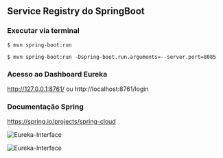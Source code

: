 ## Service Registry do SpringBoot

### Executar via terminal
`$ mvn spring-boot:run`

`$ mvn spring-boot:run -Dspring-boot.run.arguments=--server.port=8085`


### Acesso ao Dashboard Eureka
http://127.0.0.1:8761/ ou http://localhost:8761/login

### Documentação Spring
https://spring.io/projects/spring-cloud



![Eureka-Interface](https://lh3.googleusercontent.com/pw/AJFCJaWiV_PVNcCiZDwGFy3vAkLjeCrjSLjUJgJsFaVU06pQzuMJCD2xLXJDt5Zoix6N8x4CILBlCvbZ7txFQs-bRLDzEquQo7ePL3P3Za3AqvsqV7jjBGAdRAbKAkiw331bKyHxkNGpnwUj2mQRRXPFbnjvQv59wSqG3-4AuRx4bJc681gcGMv9PBEzh61lEf70PyKsb2OCy83y_gUSfcCWlW1cEHDZNmrZFqkg011TUhZ5w6eLw5ribCmiQ34Bq-dsbIX1XgQ8qGewVd4tLUDodag_pFurxeu_2Ild3P_Bx01kK8hA6-2OCbf26xtYpOBJ5TvFj0rrfcFaFTCSohnIw_wAf0yEidaAs9RF8Y6tVISWW_9O9E_phdXFcWHm51h3VFmsRhSxxUCCljr0089WnxhwXDiQy6k16CM7zRebtfpuj_Y8RoBzKxE2xxvQMUORctjXmgqyz90CCn0LrjEhQpnVwKYyH987WgxnStF2rNa8MIke_3C8K068UskoeldMqxIEv3jpC3Mcv5dUW_YOp5ojavFPlKAveIacxR5ppT9Y96Z_7ykV_XCgHsFBh80ZSzd1WUJJUCpPEBAZioGbgfhaQklqZDQeEzV6ZlAHf0Ck0_R-6RMfN_-3HbR3TwwasxgNOFCRqRyejMjHJbO-zAdkFWcOQcR1kN4CFMObuKodqmmN8od-77hGuscJhNpAl72AyISvv4c1heNcfz_c63VjDpOTivqaSA2r9jlzBBcG-OHnLBqSYAUuKcNorEelTsoAjUlHtsVH1UnlgfNyL0rgUnV96HMPzffTB-b0a3s1YBteJUsJJRpVqbF2xWucyXGCoQakHnFzocWHpZLtuvDaAC3mDX4VAGn5WyNxrFkEfqDO0GN6zLP-Ocqtff1NoGr9OhtFZwrZ5Jj34p2RWg=w1901-h933-s-no?authuser=0)


<img alt="Eureka-Interface" src="https://lh3.googleusercontent.com/pw/AJFCJaWiV_PVNcCiZDwGFy3vAkLjeCrjSLjUJgJsFaVU06pQzuMJCD2xLXJDt5Zoix6N8x4CILBlCvbZ7txFQs-bRLDzEquQo7ePL3P3Za3AqvsqV7jjBGAdRAbKAkiw331bKyHxkNGpnwUj2mQRRXPFbnjvQv59wSqG3-4AuRx4bJc681gcGMv9PBEzh61lEf70PyKsb2OCy83y_gUSfcCWlW1cEHDZNmrZFqkg011TUhZ5w6eLw5ribCmiQ34Bq-dsbIX1XgQ8qGewVd4tLUDodag_pFurxeu_2Ild3P_Bx01kK8hA6-2OCbf26xtYpOBJ5TvFj0rrfcFaFTCSohnIw_wAf0yEidaAs9RF8Y6tVISWW_9O9E_phdXFcWHm51h3VFmsRhSxxUCCljr0089WnxhwXDiQy6k16CM7zRebtfpuj_Y8RoBzKxE2xxvQMUORctjXmgqyz90CCn0LrjEhQpnVwKYyH987WgxnStF2rNa8MIke_3C8K068UskoeldMqxIEv3jpC3Mcv5dUW_YOp5ojavFPlKAveIacxR5ppT9Y96Z_7ykV_XCgHsFBh80ZSzd1WUJJUCpPEBAZioGbgfhaQklqZDQeEzV6ZlAHf0Ck0_R-6RMfN_-3HbR3TwwasxgNOFCRqRyejMjHJbO-zAdkFWcOQcR1kN4CFMObuKodqmmN8od-77hGuscJhNpAl72AyISvv4c1heNcfz_c63VjDpOTivqaSA2r9jlzBBcG-OHnLBqSYAUuKcNorEelTsoAjUlHtsVH1UnlgfNyL0rgUnV96HMPzffTB-b0a3s1YBteJUsJJRpVqbF2xWucyXGCoQakHnFzocWHpZLtuvDaAC3mDX4VAGn5WyNxrFkEfqDO0GN6zLP-Ocqtff1NoGr9OhtFZwrZ5Jj34p2RWg=w1901-h933-s-no?authuser=0">